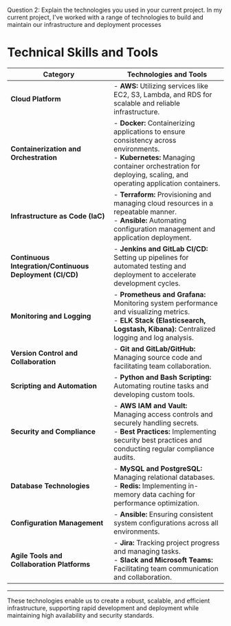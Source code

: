 Question 2: Explain the technologies you used in your current project.
In my current project, I've worked with a range of technologies to build and maintain our
infrastructure and deployment processes


# Technical Skills and Tools

| **Category**                        | **Technologies and Tools**                                                                                                                                       |
|-------------------------------------|-----------------------------------------------------------------------------------------------------------------------------------------------------------------|
| **Cloud Platform**                  | - **AWS:** Utilizing services like EC2, S3, Lambda, and RDS for scalable and reliable infrastructure.                                                           |
| **Containerization and Orchestration** | - **Docker:** Containerizing applications to ensure consistency across environments. <br> - **Kubernetes:** Managing container orchestration for deploying, scaling, and operating application containers. |
| **Infrastructure as Code (IaC)**    | - **Terraform:** Provisioning and managing cloud resources in a repeatable manner. <br> - **Ansible:** Automating configuration management and application deployment. |
| **Continuous Integration/Continuous Deployment (CI/CD)** | - **Jenkins and GitLab CI/CD:** Setting up pipelines for automated testing and deployment to accelerate development cycles.                                      |
| **Monitoring and Logging**          | - **Prometheus and Grafana:** Monitoring system performance and visualizing metrics. <br> - **ELK Stack (Elasticsearch, Logstash, Kibana):** Centralized logging and log analysis. |
| **Version Control and Collaboration**| - **Git and GitLab/GitHub:** Managing source code and facilitating team collaboration.                                                                        |
| **Scripting and Automation**        | - **Python and Bash Scripting:** Automating routine tasks and developing custom tools.                                                                          |
| **Security and Compliance**         | - **AWS IAM and Vault:** Managing access controls and securely handling secrets. <br> - **Best Practices:** Implementing security best practices and conducting regular compliance audits. |
| **Database Technologies**           | - **MySQL and PostgreSQL:** Managing relational databases. <br> - **Redis:** Implementing in-memory data caching for performance optimization.                    |
| **Configuration Management**        | - **Ansible:** Ensuring consistent system configurations across all environments.                                                                               |
| **Agile Tools and Collaboration Platforms** | - **Jira:** Tracking project progress and managing tasks. <br> - **Slack and Microsoft Teams:** Facilitating team communication and collaboration.                 |



---

These technologies enable us to create a robust, scalable, and efficient infrastructure, supporting rapid development and deployment while maintaining high availability and security standards.
